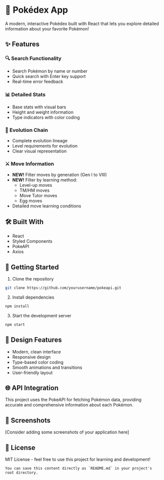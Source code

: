 # 🌟 Pokédex App

A modern, interactive Pokédex built with React that lets you explore detailed information about your favorite Pokémon!

## ✨ Features

### 🔍 Search Functionality
- Search Pokémon by name or number
- Quick search with Enter key support
- Real-time error feedback

### 📊 Detailed Stats
- Base stats with visual bars
- Height and weight information
- Type indicators with color coding

### 🔄 Evolution Chain
- Complete evolution lineage
- Level requirements for evolution
- Clear visual representation

### ⚔️ Move Information
- **NEW!** Filter moves by generation (Gen I to VIII)
- **NEW!** Filter by learning method:
  - Level-up moves
  - TM/HM moves
  - Move Tutor moves
  - Egg moves
- Detailed move learning conditions

## 🛠️ Built With
- React
- Styled Components
- PokeAPI
- Axios

## 🚀 Getting Started

1. Clone the repository
```bash
git clone https://github.com/yourusername/pokeapi.git
```

2. Install dependencies 
```bash
npm install
```

3. Start the development server
```bash
npm start
```

## 🎨 Design Features
- Modern, clean interface
- Responsive design
- Type-based color coding
- Smooth animations and transitions
- User-friendly layout
## 🌐 API Integration
This project uses the PokeAPI for fetching Pokémon data, providing accurate and comprehensive information about each Pokémon.

## 📱 Screenshots
[Consider adding some screenshots of your application here]

## 📝 License
MIT License - feel free to use this project for learning and development!
```plaintext
You can save this content directly as `README.md` in your project's root directory.
```
